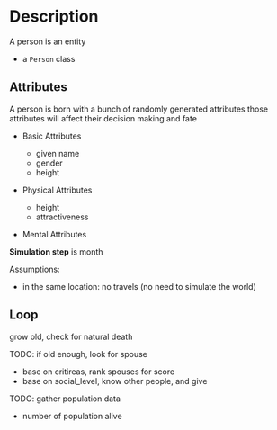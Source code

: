 # Description

A person is an entity
- a `Person` class

## Attributes

A person is born with a bunch of randomly generated attributes
those attributes will affect their decision making and fate

- Basic Attributes
  - given name
  - gender
  - height

- Physical Attributes
    - height
    - attractiveness
  

- Mental Attributes

**Simulation step** is month

Assumptions:
- in the same location: no travels (no need to simulate the world)

## Loop

grow old, check for natural death

TODO: if old enough, look for spouse
- base on critireas, rank spouses for score
- base on social_level, know other people, and give 

TODO: gather population data
- number of population alive